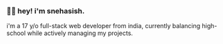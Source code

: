 ### 👋🏻 hey! i'm snehasish.

i'm a 17 y/o full-stack web developer from india, currently balancing high-school while actively managing my projects.
